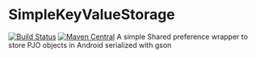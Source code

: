 # SimpleKeyValueStorage
[![Build Status](https://travis-ci.org/540/SimpleKeyValueStorage.svg?branch=master)](https://travis-ci.org/540/SimpleKeyValueStorage)
[![Maven Central](https://maven-badges.herokuapp.com/maven-central/com.quinientoscuarenta/simplekeyvaluestorage/badge.svg)](https://maven-badges.herokuapp.com/maven-central/com.quinientoscuarenta/simplekeyvaluestorage)
A simple Shared preference wrapper to store PJO objects in Android serialized with gson
